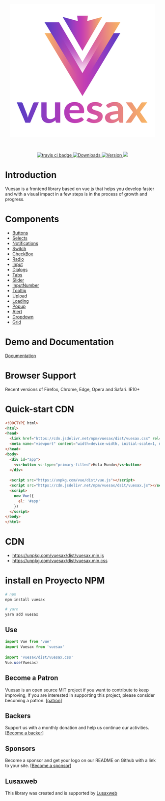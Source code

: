 <p align="center">
  <a href="https://lusaxweb.github.io/vuesax/">
<img src="https://github.com/lusaxweb/vuesax/blob/master/public/vuesax-logo.png" alt="vuesax" />
    </a>
  </p>

  </br>

  <p align="center">
  <a href="https://travis-ci.org/lusaxweb/vuesax">
    <img src="https://img.shields.io/travis/lusaxweb/vuesax.svg" alt="travis ci badge">
  </a>
  <a href="https://www.npmjs.com/package/vuesax">
    <img src="https://img.shields.io/npm/dm/vuesax.svg" alt="Downloads">
  </a>
  <a href="https://www.npmjs.com/package/vuesax">
    <img src="https://img.shields.io/npm/v/vuesax.svg" alt="Version">
  </a>
  <a href="https://www.npmjs.com/package/vuesax"><img src="https://img.shields.io/npm/l/vuesax.svg" /></a>
</p>

# Introduction

Vuesax is a frontend library based on vue js that helps you develop faster and with a visual impact in a few steps is in the process of growth and progress.

# Components

- [Buttons](https://lusaxweb.github.io/vuesax/#/en/docs/components/buttons)
- [Selects](https://lusaxweb.github.io/vuesax/#/en/docs/components/selects)
- [Notifications](https://lusaxweb.github.io/vuesax/#/en/docs/components/Notifications)
- [Switch](https://lusaxweb.github.io/vuesax/#/en/docs/components/switch)
- [CheckBox](https://lusaxweb.github.io/vuesax/#/en/docs/components/checkBox)
- [Radio](https://lusaxweb.github.io/vuesax/#/en/docs/components/radio)
- [Input](https://lusaxweb.github.io/vuesax/#/en/docs/components/input)
- [Dialogs](https://lusaxweb.github.io/vuesax/#/en/docs/components/messageBox)
- [Tabs](https://lusaxweb.github.io/vuesax/#/en/docs/components/tabs)
- [Slider](https://lusaxweb.github.io/vuesax/#/en/docs/components/slider)
- [InputNumber](https://lusaxweb.github.io/vuesax/#/en/docs/components/inputNumber)
- [Tooltip](https://lusaxweb.github.io/vuesax/#/en/docs/components/tooltip)
- [Upload](https://lusaxweb.github.io/vuesax/#/en/docs/components/upload)
- [Loading](https://lusaxweb.github.io/vuesax/#/en/docs/components/loading)
- [Popup](https://lusaxweb.github.io/vuesax/#/en/docs/components/Popup)
- [Alert](https://lusaxweb.github.io/vuesax/#/en/docs/components/alert)
- [Dropdown](https://lusaxweb.github.io/vuesax/#/en/docs/components/dropdown)
- [Grid](https://lusaxweb.github.io/vuesax/#/en/docs/layout/grid)

# Demo and Documentation

[Documentation](https://lusaxweb.github.io/vuesax/#/)

# Browser Support
Recent versions of Firefox, Chrome, Edge, Opera and Safari. IE10+

# Quick-start CDN

```html
<!DOCTYPE html>
<html>
<head>
  <link href="https://cdn.jsdelivr.net/npm/vuesax/dist/vuesax.css" rel="stylesheet">
  <meta name="viewport" content="width=device-width, initial-scale=1, maximum-scale=1, user-scalable=no, minimal-ui">
</head>
<body>
  <div id="app">
    <vs-button vs-type="primary-filled">Hola Mundo</vs-button>
  </div>

  <script src="https://unpkg.com/vue/dist/vue.js"></script>
  <script src="https://cdn.jsdelivr.net/npm/vuesax/dsit/vuesax.js"></script>
  <script>
    new Vue({
      el: '#app'
    })
  </script>
</body>
</html>
```

# CDN

- https://unpkg.com/vuesax/dist/vuesax.min.js
- https://unpkg.com/vuesax/dist/vuesax.min.css

# install en Proyecto NPM
``` bash
# npm
npm install vuesax
```

``` bash
# yarn
yarn add vuesax
```

## Use

```javascript
import Vue from 'vue'
import Vuesax from 'vuesax'

import 'vuesax/dist/vuesax.css'
Vue.use(Vuesax)
```
## Become a Patron

Vuesax is an open source MIT project if you want to contribute to keep improving, If you are interested in supporting this project, please consider becoming a patron. [[patron](https://www.patreon.com/bePatron?c=1567892)]

## Backers

Support us with a monthly donation and help us continue our activities. [[Become a backer](https://opencollective.com/vuesax#backer)]

## Sponsors

Become a sponsor and get your logo on our README on Github with a link to your site. [[Become a sponsor](https://opencollective.com/vuesax#sponsor)]

## Lusaxweb

This library was created and is supported by [Lusaxweb](http://www.lusaxweb.com.ve/)
